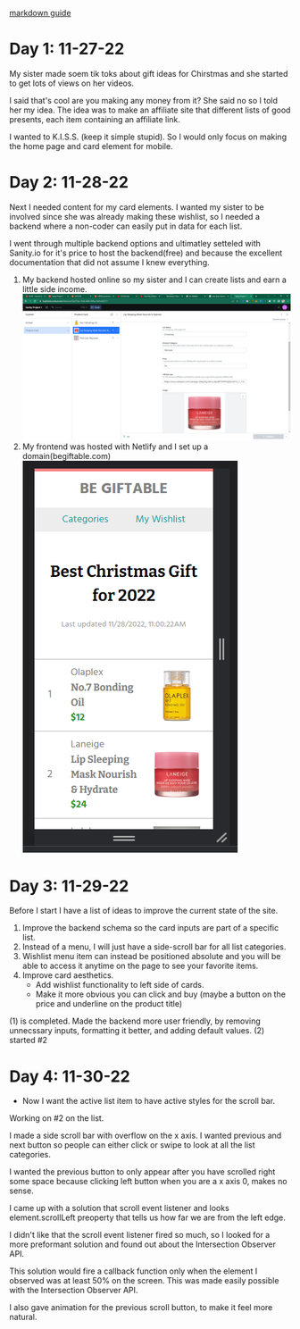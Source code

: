 [markdown guide](https://markdownguide.org/cheat-sheet/)
# Day 1: 11-27-22
My sister made soem tik toks about gift ideas for Chirstmas and she started to get lots of views on her videos. 

I said that's cool are you making any money from it? She said no so I told her my idea. The idea was to make an affiliate site that different lists of good presents, each item containing an affiliate link.

I wanted to K.I.S.S. (keep it simple stupid). So I would only focus on making the home page and card element for mobile.

# Day 2: 11-28-22
Next I needed content for my card elements. I wanted my sister to be involved since she was already making these wishlist, so I needed a backend where a non-coder can easily put in data for each list.

I went through multiple backend options and ultimatley setteled with Sanity.io for it's price to host the backend(free) and because the excellent documentation that did not assume I knew everything.

1. My backend hosted online so my sister and I can create lists and earn a little side income.
![](./images/d2%20backend.png)
2. My frontend was hosted with Netlify and I set up a domain(begiftable.com)
![](./images/d2%20site.png)

# Day 3: 11-29-22
Before I start I have a list of ideas to improve the current state of the site.
1. Improve the backend schema so the card inputs are part of a specific list.
2. Instead of a menu, I will just have a side-scroll bar for all list categories. 
3. Wishlist menu item can instead be positioned absolute and you will be able to access it anytime on the page to see your favorite items.
4. Improve card aesthetics. 
    * Add wishlist functionality to left side of cards.
    * Make it more obvious you can click and buy (maybe a button on the price and underline on the product title)

(1) is completed. Made the backend more user friendly, by removing unnecssary inputs, formatting it better, and adding default values.
(2) started #2

# Day 4: 11-30-22
* Now I want the active list item to have active styles for the scroll bar.

Working on #2 on the list.

I made a side scroll bar with overflow on the x axis. I wanted previous and next button so people can either click or swipe to look at all the list categories. 

I wanted the previous button to only appear after you have scrolled right some space because clicking left button when you are a x axis 0, makes no sense.

I came up with a solution that scroll event listener and looks element.scrollLeft preoperty that tells us how far we are from the left edge.

I didn't like that the scroll event listener fired so much, so I looked for a more preformant solution and found out about the Intersection Observer API.

This solution would fire a callback function only when the element I observed was at least 50% on the screen. This was made easily possible with the Intersection Observer API.

I also gave animation for the previous scroll button, to make it feel more natural.
